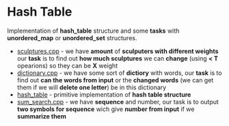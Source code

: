 # Hash Table

Implementation of **hash_table** structure and some **tasks** with **unordered_map** or **unordered_set** structures.

* [sculptures.cpp](https://github.com/EjenY-Poltavchiny/CPLUS-practice/blob/main/Yandex_lectures/Hash_table/sculptures.cpp) - we have **amount** of **sculputers with different weights**
our **task** is to find out **how much sculptures** we can **change** (using **< T** opearions) so they can be **X** weight
* [dictionary.cpp](https://github.com/EjenY-Poltavchiny/CPLUS-practice/blob/main/Yandex_lectures/Hash_table/dictionary.cpp) - we have some sort of **dictiory** with words, our **task**
is to find out **can the words from input** or the **changed words** (we can get them if we will **delete one letter**) be in this dictionary 
* [hash_table](https://github.com/EjenY-Poltavchiny/CPLUS-practice/blob/main/Yandex_lectures/Hash_table/sculptures.cpp) - primitive implementation of **hash table structure**
* [sum_search.cpp](https://github.com/EjenY-Poltavchiny/CPLUS-practice/blob/main/Yandex_lectures/Hash_table/sum_search.cpp) - we have **sequence** and number, our task is to output
**two symbols for sequence** wich give **number from input** if we **summarize them**
